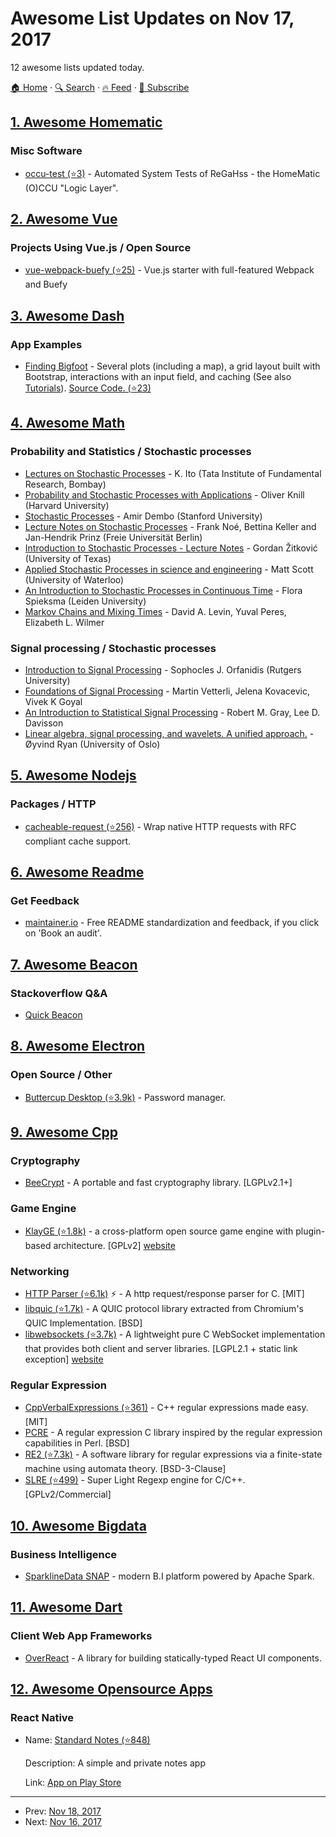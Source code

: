 # Awesome List Updates on Nov 17, 2017

12 awesome lists updated today.

[🏠 Home](/README.md) · [🔍 Search](https://test.trackawesomelist.com/search/) · [🔥 Feed](https://test.trackawesomelist.com/feed.xml) · [📮 Subscribe](https://trackawesomelist.us17.list-manage.com/subscribe?u=d2f0117aa829c83a63ec63c2f&id=36a103854c)



## [1. Awesome Homematic](/content/homematic-community/awesome-homematic/README.md)

### Misc Software

*   [occu-test (⭐3)](https://github.com/hobbyquaker/occu-test) - Automated System Tests of ReGaHss - the HomeMatic (O)CCU "Logic Layer".

## [2. Awesome Vue](/content/vuejs/awesome-vue/README.md)

### Projects Using Vue.js / Open Source

*   [vue-webpack-buefy (⭐25)](https://github.com/ndro/vue-webpack-buefy) - Vue.js starter with full-featured Webpack and Buefy

## [3. Awesome Dash](/content/ucg8j/awesome-dash/README.md)

### App Examples

*   [Finding Bigfoot](https://bigfoot-sightings-dash.herokuapp.com/) - Several plots (including a map), a grid layout built with Bootstrap, interactions with an input field, and caching (See also [Tutorials](#tutorials)). [Source Code. (⭐23)](https://github.com/timothyrenner/bigfoot-dash-app)

## [4. Awesome Math](/content/rossant/awesome-math/README.md)

### Probability and Statistics / Stochastic processes

*   [Lectures on Stochastic Processes](http://www.math.tifr.res.in/\~publ/ln/tifr24.pdf) - K. Ito (Tata Institute of Fundamental Research, Bombay)
*   [Probability and Stochastic Processes with Applications](http://www.math.harvard.edu/\~knill/teaching/math144_1994/probability.pdf) - Oliver Knill (Harvard University)
*   [Stochastic Processes](http://statweb.stanford.edu/\~adembo/math-136/nnotes.pdf) - Amir Dembo (Stanford University)
*   [Lecture Notes on Stochastic Processes](http://www.mi.fu-berlin.de/wiki/pub/CompMolBio/MarkovKetten15/stochastic_processes_2011.pdf) - Frank Noé, Bettina Keller and Jan-Hendrik Prinz (Freie Universität Berlin)
*   [Introduction to Stochastic Processes - Lecture Notes](https://www.ma.utexas.edu/users/gordanz/notes/introduction_to_stochastic_processes.pdf) - Gordan Žitković (University of Texas)
*   [Applied Stochastic Processes in science and engineering](https://www.math.uwaterloo.ca/\~mscott/Little_Notes.pdf) - Matt Scott (University of Waterloo)
*   [An Introduction to Stochastic Processes in Continuous Time](http://www.math.leidenuniv.nl/\~spieksma/colleges/sp-master/sp-hvz1.pdf) - Flora Spieksma (Leiden University)
*   [Markov Chains and Mixing Times](http://pages.uoregon.edu/dlevin/MARKOV/markovmixing.pdf) - David A. Levin, Yuval Peres, Elizabeth L. Wilmer

### Signal processing / Stochastic processes

*   [Introduction to Signal Processing](http://www.ece.rutgers.edu/\~orfanidi/intro2sp/orfanidis-i2sp.pdf) - Sophocles J. Orfanidis (Rutgers University)
*   [Foundations of Signal Processing](http://www.fourierandwavelets.org/FSP_v1.1_2014.pdf) - Martin Vetterli, Jelena Kovacevic, Vivek K Goyal
*   [An Introduction to Statistical Signal Processing](https://ee.stanford.edu/\~gray/sp.pdf) - Robert M. Gray, Lee D. Davisson
*   [Linear algebra, signal processing, and wavelets. A unified approach.](https://www.uio.no/studier/emner/matnat/math/MAT-INF2360/v15/kompendium/applinalgpython.pdf) - Øyvind Ryan (University of Oslo)

## [5. Awesome Nodejs](/content/sindresorhus/awesome-nodejs/README.md)

### Packages / HTTP

*   [cacheable-request (⭐256)](https://github.com/lukechilds/cacheable-request) - Wrap native HTTP requests with RFC compliant cache support.

## [6. Awesome Readme](/content/matiassingers/awesome-readme/README.md)

### Get Feedback

*   [maintainer.io](https://maintainer.io/) - Free README standardization and feedback, if you click on 'Book an audit'.

## [7. Awesome Beacon](/content/rabschi/awesome-beacon/README.md)

### Stackoverflow Q&A

*   [Quick Beacon](https://itunes.apple.com/us/app/quick-beacon/id1303172948?mt=8)

## [8. Awesome Electron](/content/sindresorhus/awesome-electron/README.md)

### Open Source / Other

*   [Buttercup Desktop (⭐3.9k)](https://github.com/buttercup/buttercup-desktop) - Password manager.

## [9. Awesome Cpp](/content/fffaraz/awesome-cpp/README.md)

### Cryptography

*   [BeeCrypt](http://beecrypt.sourceforge.net/) - A portable and fast cryptography library. \[LGPLv2.1+]

### Game Engine

*   [KlayGE (⭐1.8k)](https://github.com/gongminmin/KlayGE) - a cross-platform open source game engine with plugin-based architecture. \[GPLv2] [website](http://www.klayge.org/)

### Networking

*   [HTTP Parser (⭐6.1k)](https://github.com/nodejs/http-parser) :zap: - A http request/response parser for C. \[MIT]
*   [libquic (⭐1.7k)](https://github.com/devsisters/libquic) - A QUIC protocol library extracted from Chromium's QUIC Implementation. \[BSD]
*   [libwebsockets (⭐3.7k)](https://github.com/warmcat/libwebsockets) - A lightweight pure C WebSocket implementation that provides both client and server libraries. \[LGPL2.1 + static link exception] [website](https://libwebsockets.org/)

### Regular Expression

*   [CppVerbalExpressions (⭐361)](https://github.com/VerbalExpressions/CppVerbalExpressions) - C++ regular expressions made easy. \[MIT]
*   [PCRE](http://pcre.org/) - A regular expression C library inspired by the regular expression capabilities in Perl. \[BSD]
*   [RE2 (⭐7.3k)](https://github.com/google/re2) - A software library for regular expressions via a finite-state machine using automata theory. \[BSD-3-Clause]
*   [SLRE (⭐499)](https://github.com/cesanta/slre) - Super Light Regexp engine for C/C++. \[GPLv2/Commercial]

## [10. Awesome Bigdata](/content/newTendermint/awesome-bigdata/README.md)

### Business Intelligence

*   [SparklineData SNAP](http://sparklinedata.com/) - modern B.I platform powered by Apache Spark.

## [11. Awesome Dart](/content/yissachar/awesome-dart/README.md)

### Client Web App Frameworks

*   [OverReact](https://workiva.github.io/over_react/) - A library for building statically-typed React UI components.

## [12. Awesome Opensource Apps](/content/unicodeveloper/awesome-opensource-apps/README.md)

### React Native

- Name: [Standard Notes (⭐848)](https://github.com/standardnotes/mobile)

  Description: A simple and private notes app

  Link: [App on Play Store](https://play.google.com/store/apps/details?id=com.standardnotes)



---

- Prev: [Nov 18, 2017](/content/2017/11/18/README.md)
- Next: [Nov 16, 2017](/content/2017/11/16/README.md)